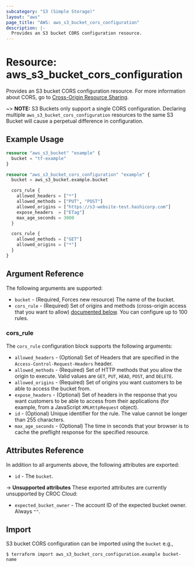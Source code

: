```yaml
---
subcategory: "S3 (Simple Storage)"
layout: "aws"
page_title: "AWS: aws_s3_bucket_cors_configuration"
description: |-
  Provides an S3 bucket CORS configuration resource.
---
```


[cors]: https://docs.cloud.croc.ru/en/services/object_storage/operations.html#cors

# Resource: aws_s3_bucket_cors_configuration

Provides an S3 bucket CORS configuration resource. For more information about CORS, go to [Cross-Origin Resource Sharing][cors].

~> **NOTE:** S3 Buckets only support a single CORS configuration. Declaring multiple `aws_s3_bucket_cors_configuration` resources to the same S3 Bucket will cause a perpetual difference in configuration.

## Example Usage

```terraform
resource "aws_s3_bucket" "example" {
  bucket = "tf-example"
}

resource "aws_s3_bucket_cors_configuration" "example" {
  bucket = aws_s3_bucket.example.bucket

  cors_rule {
    allowed_headers = ["*"]
    allowed_methods = ["PUT", "POST"]
    allowed_origins = ["https://s3-website-test.hashicorp.com"]
    expose_headers  = ["ETag"]
    max_age_seconds = 3000
  }

  cors_rule {
    allowed_methods = ["GET"]
    allowed_origins = ["*"]
  }
}
```

## Argument Reference

The following arguments are supported:

* `bucket` - (Required, Forces new resource) The name of the bucket.
* `cors_rule` - (Required) Set of origins and methods (cross-origin access that you want to allow) [documented below](#cors_rule). You can configure up to 100 rules.

### cors_rule

The `cors_rule` configuration block supports the following arguments:

* `allowed_headers` - (Optional) Set of Headers that are specified in the `Access-Control-Request-Headers` header.
* `allowed_methods` - (Required) Set of HTTP methods that you allow the origin to execute. Valid values are `GET`, `PUT`, `HEAD`, `POST`, and `DELETE`.
* `allowed_origins` - (Required) Set of origins you want customers to be able to access the bucket from.
* `expose_headers` - (Optional) Set of headers in the response that you want customers to be able to access from their applications (for example, from a JavaScript `XMLHttpRequest` object).
* `id` - (Optional) Unique identifier for the rule. The value cannot be longer than 255 characters.
* `max_age_seconds` - (Optional) The time in seconds that your browser is to cache the preflight response for the specified resource.

## Attributes Reference

In addition to all arguments above, the following attributes are exported:

* `id` - The `bucket`.

->  **Unsupported attributes**
These exported attributes are currently unsupported by CROC Cloud:

* `expected_bucket_owner` - The account ID of the expected bucket owner. Always `""`.

## Import

S3 bucket CORS configuration can be imported using the `bucket` e.g.,

```
$ terraform import aws_s3_bucket_cors_configuration.example bucket-name
```
